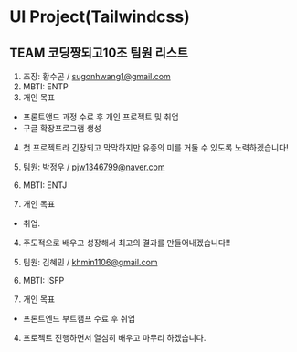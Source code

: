 # UI Project(Tailwindcss)

## TEAM 코딩짱되고10조 팀원 리스트

1. 조장: 황수곤 / sugonhwang1@gmail.com
2. MBTI: ENTP
3. 개인 목표

- 프론트앤드 과정 수료 후 개인 프로젝트 및 취업
- 구글 확장프로그램 생성

4. 첫 프로젝트라 긴장되고 막막하지만 유종의 미를 거둘 수 있도록 노력하겠습니다!

1. 팀원: 박정우 / pjw1346799@naver.com
1. MBTI: ENTJ
1. 개인 목표

- 취업.

4. 주도적으로 배우고 성장해서 최고의 결과를 만들어내겠습니다!!

1. 팀원: 김혜민 /
   khmin1106@gmail.com
1. MBTI: ISFP
1. 개인 목표

- 프론트엔드 부트캠프 수료 후 취업

4. 프로젝트 진행하면서 열심히 배우고 마무리 하겠습니다.
